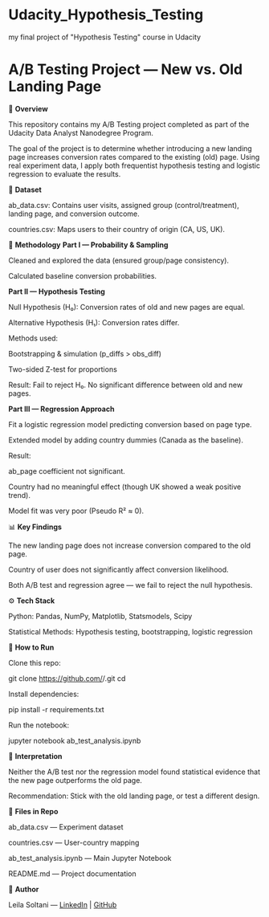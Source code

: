 # Udacity_Hypothesis_Testing
my final project of "Hypothesis Testing" course in Udacity


# A/B Testing Project — New vs. Old Landing Page

📌 **Overview**

This repository contains my A/B Testing project completed as part of the Udacity Data Analyst Nanodegree Program.

The goal of the project is to determine whether introducing a new landing page increases conversion rates compared to the existing (old) page. Using real experiment data, I apply both frequentist hypothesis testing and logistic regression to evaluate the results.

📂 **Dataset**

ab_data.csv: Contains user visits, assigned group (control/treatment), landing page, and conversion outcome.

countries.csv: Maps users to their country of origin (CA, US, UK).

🧪 **Methodology**
**Part I — Probability & Sampling**

Cleaned and explored the data (ensured group/page consistency).

Calculated baseline conversion probabilities.

**Part II — Hypothesis Testing**

Null Hypothesis (H₀): Conversion rates of old and new pages are equal.

Alternative Hypothesis (H₁): Conversion rates differ.

Methods used:

Bootstrapping & simulation (p_diffs > obs_diff)

Two-sided Z-test for proportions

Result: Fail to reject H₀. No significant difference between old and new pages.

**Part III — Regression Approach**

Fit a logistic regression model predicting conversion based on page type.

Extended model by adding country dummies (Canada as the baseline).

Result:

ab_page coefficient not significant.

Country had no meaningful effect (though UK showed a weak positive trend).

Model fit was very poor (Pseudo R² ≈ 0).

📊 **Key Findings**

The new landing page does not increase conversion compared to the old page.

Country of user does not significantly affect conversion likelihood.

Both A/B test and regression agree — we fail to reject the null hypothesis.

⚙️ **Tech Stack**

Python: Pandas, NumPy, Matplotlib, Statsmodels, Scipy

Statistical Methods: Hypothesis testing, bootstrapping, logistic regression

🚀 **How to Run**

Clone this repo:

git clone https://github.com/<your-username>/<repo-name>.git
cd <repo-name>


Install dependencies:

pip install -r requirements.txt


Run the notebook:

jupyter notebook ab_test_analysis.ipynb

📖 **Interpretation**

Neither the A/B test nor the regression model found statistical evidence that the new page outperforms the old page.

Recommendation: Stick with the old landing page, or test a different design.

📝 **Files in Repo**

ab_data.csv — Experiment dataset

countries.csv — User-country mapping

ab_test_analysis.ipynb — Main Jupyter Notebook

README.md — Project documentation

👤 **Author**

Leila Soltani — [LinkedIn](https://www.linkedin.com/in/leilak-soltan/) | [GitHub](https://github.com/leilaksol)

